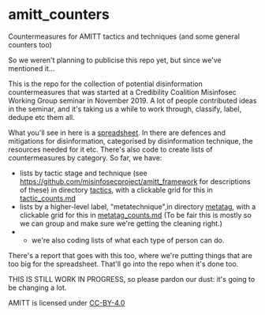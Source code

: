 # amitt_counters
Countermeasures for AMITT tactics and techniques (and some general counters too)

So we weren't planning to publicise this repo yet, but since we've mentioned it... 

This is the repo for the collection of potential disinformation countermeasures that was started at a Credibility Coalition Misinfosec Working Group seminar in November 2019.  A lot of people contributed ideas in the seminar, and it's taking us a while to work through, classify, label, dedupe etc them all.  

What you'll see in here is a [spreadsheet](GENERATING_CODE/CountersPlaybook_MASTER.xlsx).  In there are defences and mitigations for disinformation, categorised by disinformation technique, the resources needed for it etc.  There's also code to create lists of countermeasures by category.  So far, we have:

*  lists by tactic stage and technique (see https://github.com/misinfosecproject/amitt_framework for descriptions of these) in directory [tactics](tactics), with a clickable grid for this in [tactic_counts.md](tactic_counts.md) 
* lists by a higher-level label, "metatechnique",in directory [metatag](metatag), with a clickable grid for this in [metatag_counts.md](metatag_counts.md) (To be fair this is mostly so we can group and make sure we're getting the cleaning right.) 
* - we're also coding lists of what each type of person can do.

There's a report that goes with this too, where we're putting things that are too big for the spreadsheet.  That'll go into the repo when it's done too. 

THIS IS STILL WORK IN PROGRESS, so please pardon our dust: it's going to be changing a lot.  



AMITT is licensed under [CC-BY-4.0](LICENSE.md)